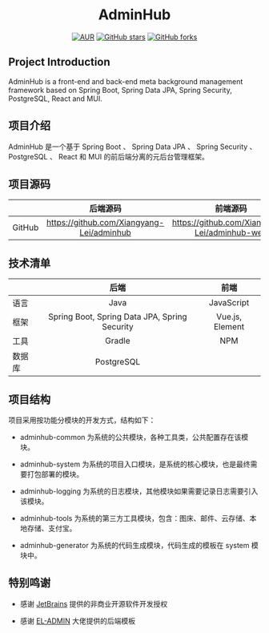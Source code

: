<h1 style="text-align: center">AdminHub</h1>
<div style="text-align: center">

[![AUR](https://img.shields.io/badge/license-Apache%20License%202.0-blue.svg)](https://github.com/Xiangyang-Lei/adminhub/blob/main/LICENSE)
[![GitHub stars](https://img.shields.io/github/stars/Xiangyang-Lei/adminhub.svg?style=social&label=Stars)](https://github.com/Xiangyang-Lei/adminhub)
[![GitHub forks](https://img.shields.io/github/forks/Xiangyang-Lei/adminhub.svg?style=social&label=Fork)](https://github.com/Xiangyang-Lei/adminhub)

</div>

## Project Introduction

AdminHub is a front-end and back-end meta background management framework based on Spring Boot, Spring Data JPA, Spring Security, PostgreSQL, React and MUI.

## 项目介绍

AdminHub 是一个基于 Spring Boot 、 Spring Data JPA 、 Spring Security 、 PostgreSQL 、 React 和 MUI 的前后端分离的元后台管理框架。

## 项目源码

| | 后端源码 | 前端源码 |
| :-----| :----: | :----: |
| GitHub | https://github.com/Xiangyang-Lei/adminhub | https://github.com/Xiangyang-Lei/adminhub-web |

## 技术清单

| | 后端 | 前端 |
| :-----| :----: | :----: |
| 语言 | Java | JavaScript |
| 框架 | Spring Boot, Spring Data JPA, Spring Security | Vue.js, Element |
| 工具 | Gradle | NPM |
| 数据库 | PostgreSQL | |

## 项目结构

项目采用按功能分模块的开发方式，结构如下：

- adminhub-common 为系统的公共模块，各种工具类，公共配置存在该模块。

- adminhub-system 为系统的项目入口模块，是系统的核心模块，也是最终需要打包部署的模块。

- adminhub-logging 为系统的日志模块，其他模块如果需要记录日志需要引入该模块。

- adminhub-tools 为系统的第三方工具模块，包含：图床、邮件、云存储、本地存储、支付宝。

- adminhub-generator 为系统的代码生成模块，代码生成的模板在 system 模块中。

## 特别鸣谢

- 感谢 [JetBrains](https://www.jetbrains.com/) 提供的非商业开源软件开发授权

- 感谢 [EL-ADMIN](https://github.com/elunez/eladmin) 大佬提供的后端模板

